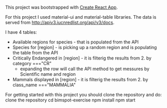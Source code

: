 This project was bootstrapped with [Create React App](https://github.com/facebook/create-react-app).

For this project I used material-ui and material-table libraries. 
The data is served from http://apiv3.iucnredlist.org/api/v3/docs.

I have 4 tables:
* Available regions for species - that is populated from the API
* Species for [region] - is picking up a random region and is populating the table from the API
* Critically Endangered in [region] - it is filterig the results from 2. by category ==="CR" 
   * expanding the row will call the API method to get messures by Scientific name and region
* Mammals displayed in [region] - it is filterig the results from 2. by class_name ==="MAMMALIA" 

For getting started with this project you should clone the repository and do:
clone the repository
cd bimspot-exercise
npm install
npm start
